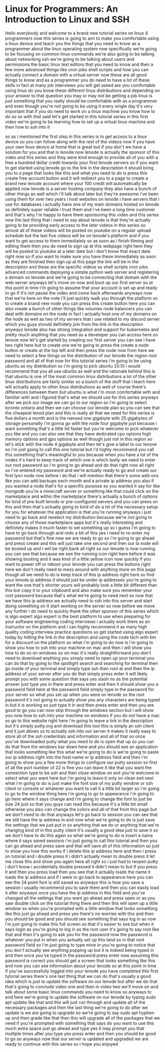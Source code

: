 # 	Linux for Programmers: An Introduction to Linux and SSH

Hello everybody and welcome to a brand new tutorial series on linux 4 programmers now this series is going to aim to make you comfortable using a linux device and teach you the things that you need to know as a programmer about the linux operating system now specifically we're going to be focusing on common linux commands we're also going to be talking about networking ssh we're going to be talking about users and permissions the basic linux text editors that you need to know and then a few more advanced things like cron jobs shell scripts and how you can actually connect a domain with a virtual server now these are all good things to know and as a programmer you do need to have a lot of these skills in fact at many job interviews you will get asked are you comfortable using linux do you know these different linux distributions and depending on your answer to that question you may or may not be getting a job linux is just something that you really should be comfortable with as a programmer and even though you're not going to be using it every single day it's very important that if you do need to work on a linux machine you know how to do so so with that said let's get started in this tutorial series in this first video we're going to be learning how to set up a virtual linux machine and then how to ssh into it

so as i mentioned the first step in this series is to get access to a linux device so you can follow along with the rest of the videos now if you have your own linux device at home that is great but if you don't we have a solution for you and that is lenode now lenode is actually the sponsor of this video and this series and they were kind enough to provide all of you with a free a hundred dollar
credit towards your first lenode servers so if you want to get started using lenode go to the link in the description it should bring you to a page that looks like this and what you need to do is press this create free account button and it will redirect you to a page to create a brand new lenode account where your 100 credit will automatically be applied now lenode is a server hosting company they also have a bunch of other things as well which i'll talk about later but they're awesome i've been using them for over two years i host
websites on lenode i have servers that i use for databases i actually have one of my main domains hosted on lenode so definitely super reliable i trust them and i've been a long time customer and that's why i'm happy to have them sponsoring this video and this series now the last thing that i need to say about lenode is that they're actually going to be providing early access to the later videos in this series so almost all of these videos will be posted on youtube on a regular upload schedule but the last five videos will be on lenode's platform and if you want to get access to them immediately so as soon as i finish filming and editing them then you do need to sign up at this webpage right here they will be posted to youtube at a later date but i don't know that exact date right now so if you want to make sure you have these immediately as soon as they are finished then sign up at this page the link will be in the description and these are the specific videos so shell scripts cron jobs advanced commands deploying a simple python web server and registering a domain on lenode and we're going to be connecting that domain with the web server anyways let's move on now and boot up our first server so at this point in time i'm going to assume that your account is set up and ready to go if it's not pause the video and come back afterwards
anyways now that we're here on the note i'll just quickly walk you through the platform so to create a brand new node you can press this create button here you can also create a bunch of other things like volumes node balancers you can deal with domains on the node in fact i actually host one of my domains on the node as well as two of my servers that i use related to my discord server which you guys should definitely join from the link in the description anyways lenode also has strong integration and support for kubernetes and pretty much anything that you need as a developer you can access here on lenove now let's get started by creating our first server you can see i have two right here but to create one we're going to press the create a node button or create at the top left and then press the node now from here we need to select a few things so the distribution of our lenode the region root password and all of that now for this tutorial series i'm going to be using ubuntu as my distribution so i'm going to pick ubuntu 20.10 i would recommend that you all use ubuntu as well and the rationale behind this is that ubuntu is one of the most common linux distributions a lot of the other linux distributions are fairly similar so a bunch of the stuff that i teach here will actually apply to other linux distributions as well of course there's differences between them but ubuntu is what i'm most comfortable with and familiar with and i figured that's what we should use for this series anyways after we pick our image we can go to our region so i'm going to select toronto ontario and then we can choose our lenode plan so you can see that the cheapest lenod plan and this is really all that we need for this series is five dollars a month and is the nanoed one gigabyte with 25 gigabytes of storage
personally i'm gonna go with the node
four gigabyte just because i want
something that's a little bit faster but
you're welcome to pick whatever you like
and you can also see that they have
dedicated cpu options high memory
options and gpu options as well though
just not in this region
so let's stick with the node 4 gigabyte
and then
let's give a label to our lenove so i'm
just going to call this one tutorial but
i'd highly recommend you call this
something that's meaningful to you
because when you have a lot of the nodes
it's hard to keep track of which one is
which
lastly we need to enter our root
password so i'm going to go ahead and do
that right now
all right so i've entered my password
and we're actually ready to go and
create our first lynn node
now before i do that i will mention that
there's some add-ons like you can add
backups each month and a private ip
address
you also if you wanted a node that's for
a specific purpose so you wanted it
say for like mongodb you're a minecraft
server or something like that
could click on the marketplace and
within the marketplace there's actually
a bunch of options for kind of pre-built
lenods or pre-configured servers
and you can press on this and then
that's actually going to kind of do a
lot of the necessary setup for you for
whatever the application is that you're
running
anyways i just need to go back and
reselect my distribution because we're
not going to choose any of those
marketplace apps but it's really
interesting and definitely makes it much
faster to set something up
so i guess i'm going to have to go back
through and redo a bit of this yes i
need to re-enter my password
but that's fine now we are ready to go
so i'm going to go ahead and press
create and this will just take one
second and then our la node will be
booted up and i will be
right back all right so our lenode is
now running you can see that because we
see
the running icon right here before it
was showing booting and it was kind of a
little yellow icon
now quickly if you want to power off or
reboot your lenode you can press the
buttons right here
we don't really need to mess around with
anything more on this page though
all we need to do is keep track of this
ip address right here so find your
lenods ip address it should just be
under ip addresses you're going to want
the one that's shorter
yours will probably look a little bit
different than this but copy it to your
clipboard and also make sure you
remember your root password because
that's what we're going to need
next so now that we have this ip address
we actually need to ssh into this server
and start doing something on it start
working on the server so now before we
move any further i do need to quickly
thank the other sponsor of this series
which is algo
expert algo expert is the best platform
to use when preparing for your software
engineering coding interviews
i actually work there as an instructor
on the platform and i can highly
recommend it as many high quality coding
interview practice questions
so get started using algo expert today
by hitting the link in the description
and using the code tech with tim for a
discount on the platform
so what i'm going to do now is i'm going
to show you how to ssh into your machine
on mac and then i will show you how to
do so on windows
so on mac it's really straightforward
you don't need to download anything
you simply need to open up your terminal
you can do that by going to the
spotlight search and searching for
terminal
then go inside of your terminal and
simply type ssh
then root at and then the ip address of
your server
after you do that simply press enter it
will likely prompt you with some
question that says yes slash no as the
potential answer
just type yes in there and press enter
and then it should show you a password
field
here at the password field simply type
in the password for your server so what
you set up when you were on
lenode so the root password it's not
going to actually show you any
characters are being typed in but it is
working so just type it in and then
press
enter and then you are good to go you
can now skip through the windows section
but i will show you now how to ssh into
your machine on windows
if you do not have a mac so go to this
website right here i'm going to leave a
link in the description but it's simply
putty.org
and download this tool this is simply an
ssh
client and it just allows us to actually
ssh into our server
it makes it really easy to store all of
the ssh credentials and information and
all of that
so once you've downloaded putty what you
need to do is open that up so you can do
that from the windows bar down here and
you should see an application that looks
something
like this what we're going to do is
we're going to paste our ip address
right into the host name or ip address
field
and then i'm going to show you a few
more things to configure our putty
session
so first of all the port number of 22 is
fine you can leave it like that
you want the connection type to be ssh
and then
close window on exit you're welcome to
select what you want here but i'm going
to leave it only on
clean exit next what i'm going to do is
just make the font size
of my putty window or ssh client or
console or whatever you want to call it
a little bit larger
so i'm going to go to the window thing
here i'm going to go to appearance
i'm going to go here where it says
change and i'm going to change the font
to just be
size 24 just so that you guys can read
this because it's a little bit small
otherwise
you also can change the colors and all
of that from this page but
we don't need to do that anyways let's
go back to session you can see that we
still have the ip address in
and now what we're going to do is just
save the settings that we just put in so
anything that we do or anything that
we're changing
kind of in this putty client it's
usually a good idea just to save it so
we don't have to do this again
so what we're going to do is insert a
name where it says saved sessions
i'm just going to call this tutorial and
then you can go ahead and press
save and that will save all of this
information so just to show you how this
works
if i delete this ip address here and
then i press on tutorial
and i double press it i didn't actually
mean to double press it let me close
this and show you again here
all right so i just had to reopen putty
i don't know i accidentally double
pressed it didn't mean to but if you
press it
and then you press load then you see
that it actually loads the name it loads
the ip
address and if i were to go back to
appearance here you can see the 24
point font is still saved so anyways
this is how you save a session i usually
recommend you to save them and then you
can easily load it after
anyways once you have the ip address in
this field and you've changed all the
settings that you want
go ahead and press open or as you saw
double click on the tutorial thing there
and then this will open up a little
window so when you're prompted with a
little window that looks something like
this just go ahead and press yes there's
no worries with this
and then you should be good and you
should see something that says log
in as now i'm just going to make this
full screen so that it's easier to see
but when it says login as you're going
to log in as the root user it's going to
say
root like that and then it's going to
ask you for the password
now the password is whatever you put in
when you actually set up this land so in
that root password field
so i'm just going to type mine in you're
going to notice that you don't actually
see anything popping up but it is indeed
being typed in
and then once you've typed in the
password press enter
now assuming this password is correct
you should get a screen that looks
something like this
and now you can see information about
your lenode
so at this point in time if you've
successfully logged into your lenode
you have completed this first tutorial
series there's one last thing that we
can do that's usually a good idea which
is just to update the software on our
lenode
but after we do that that's going to
conclude video one and then in video two
we'll move on and talk about some basic
linux commands you need to know so
anyways to end here we're going to
update the software on our lenode by
typing sudo
apt update like that and this will just
run through and update all of the
necessary packages and then the last
thing we're going to do after we update
is we are going to upgrade so we're
going to say sudo
apt hyphen up and then grade
like that then this will upgrade all of
the packages that we need if you're
prompted with something that says
do you want to use this much extra space
just go ahead and type yes
it may prompt you that multiple times
after you type yes
press enter and then you should be good
to go so anyways
now that our server is updated and
upgraded we are ready to continue with this series so i hope you enjoyed 
